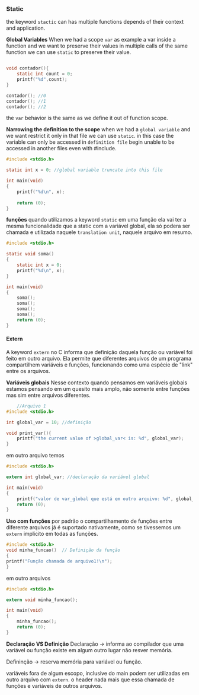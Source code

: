 ### Static
the keyword `stactic` can has multiple functions depends of their context and application.


**Global Variables**
	When we had a scope `var` as example a var inside a function and we want to preserve their values in multiple calls of the same function we can use `static` to preserve their value.
```c

void contador(){
	static int count = 0;
	printf("%d",count);
}

contador(); //0
contador(); //1
contador(); //2
```

the `var` behavior is the same as we define it out of function scope. 

**Narrowing the definition to the scope**
	when we had a `global variable` and we want restrict it only in that file we can use `static`. in this case the variable can only be accessed in `definition file` begin unable to be accessed in another files even with #include.

```c
#include <stdio.h>

static int x = 0; //global variable truncate into this file

int main(void)
{
	printf("%d\n", x);
	
	return (0);
}
```

**funções**
quando utilizamos a keyword `static` em uma função ela vai ter a mesma funcionalidade que a static com a variável global, ela só podera ser chamada e utilizada naquele `translation unit`, naquele arquivo em resumo.

```c
#include <stdio.h>

static void soma()
{
	static int x = 0;
	printf("%d\n", x);
}

int main(void)
{
	soma();
	soma();
	soma();
	soma();
	return (0);
}
```

#### Extern
A keyword `extern` no C informa que definição daquela função ou variável foi feito em outro arquivo. Ela permite que diferentes arquivos de um programa compartilhem variáveis e funções, funcionando como uma espécie de "link" entre os arquivos.

**Variáveis globais**
	Nesse contexto quando pensamos em variáveis globais estamos pensando em um quesito mais amplo, não somente entre funções mas sim entre arquivos diferentes.

```c
	//Arquivo 1
#include <stdio.h>

int global_var = 10; //definição

void print_var(){
	printf("the current value of >global_var< is: %d", global_var);
}
```
em outro arquivo temos
```c
#include <stdio.h>

extern int global_var; //declaração da variável global

int main(void)
{
	printf("valor de var_global que está em outro arquivo: %d", global_var);
	return (0);
}
```

**Uso com funções**
por padrão o compartilhamento de funções entre diferente arquivos já é suportado nativamente, como se tivessemos um `extern` implicito em todas as funções.

```c
#include <stdio.h> 
void minha_funcao()  // Definição da função 
{ 
printf("Função chamada de arquivo1!\n"); 
}
```
em outro arquivos

```c
#include <stdio.h>

extern void minha_funcao();

int main(void)
{
	minha_funcao();
	return (0);
}
```

**Declaração VS Definição**
Declaração -> informa ao compilador que uma variável ou função existe em algum outro lugar não resver memória.

Defininção -> reserva memória para variável ou função.

variáveis fora de algum escopo, inclusive do main podem ser utilizadas em outro arquivo com `extern`. o header nada mais que essa chamada de funções e variáveis de outros arquivos.